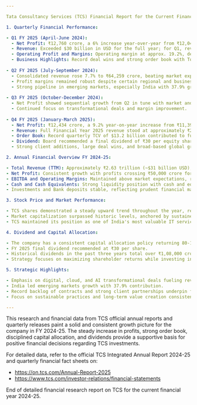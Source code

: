 ```yaml
---

Tata Consultancy Services (TCS) Financial Report for the Current Financial Year 2024-25

1. Quarterly Financial Performance:

- Q1 FY 2025 (April-June 2024):
  - Net Profit: ₹12,760 crore, a 6% increase year-over-year from ₹12,040 crore in Q1 FY 2024.
  - Revenue: Exceeded $30 billion in USD for the full year; for Q1, revenue was robust showing positive growth.
  - Operating Profit and Margins: Operating margin at approx. 19.2%, demonstrating strong operational efficiency.
  - Business Highlights: Record deal wins and strong order book with Total Contract Value (TCV) at an all-time high of $42.7 billion for the full year.
  
- Q2 FY 2025 (July-September 2024):
  - Consolidated revenue rose 7.7% to ₹64,259 crore, beating market expectations.
  - Profit margins remained robust despite certain regional and business segment challenges.
  - Strong pipeline in emerging markets, especially India with 37.9% growth contribution.
  
- Q3 FY 2025 (October-December 2024):
  - Net Profit showed sequential growth from Q2 in tune with market and company guidance.
  - Continued focus on transformational deals and margin improvement.
  
- Q4 FY 2025 (January-March 2025):
  - Net Profit: ₹12,434 crore, a 9.2% year-on-year increase from ₹11,392 crore in Q4 FY 2024.
  - Revenue: Full Financial Year 2025 revenue stood at approximately ₹2.6 trillion (approx. $31 billion USD).
  - Order Book: Record quarterly TCV of $13.2 billion contributed to full year total TCV of $42.7 billion.
  - Dividend: Board recommended a final dividend of ₹30 per equity share subject to shareholder approval.
  - Strong client additions, large deal wins, and broad-based global growth were key for financial success.

2. Annual Financial Overview FY 2024-25:

- Total Revenue (TTM): Approximately ₹2.63 trillion (~$31 billion USD), marking an increase from ₹2.52 trillion in FY 2024.
- Net Profit: Consistent growth with profits crossing ₹50,000 crore for the full year.
- EBITDA and Operating Margins: Maintained above market expectations, reflecting operational efficiency and cost controls.
- Cash and Cash Equivalents: Strong liquidity position with cash and equivalents around ₹9,760 crore as of March 31, 2025.
- Investments and Bank deposits stable, reflecting prudent financial management.

3. Stock Price and Market Performance:

- TCS shares demonstrated a steady upward trend throughout the year, reflecting investor confidence due to strong quarterly performances and robust order book.
- Market capitalization surpassed historic levels, anchored by sustained revenue growth and dividends.
- TCS maintained its position as one of India's most valuable IT services stocks by market capitalization.

4. Dividend and Capital Allocation:

- The company has a consistent capital allocation policy returning 80-100% of free cash flow to shareholders.
- FY 2025 final dividend recommended at ₹30 per share.
- Historical dividends in the past three years total over ₹1,08,000 crore.
- Strategy focuses on maximizing shareholder returns while investing in long-term innovation and growth.

5. Strategic Highlights:

- Emphasis on digital, cloud, and AI transformational deals fueling revenue growth.
- India led emerging markets growth with 37.9% contribution.
- Record backlog of contracts and strong client partnerships underpin future revenue visibility.
- Focus on sustainable practices and long-term value creation consistent with Tata Group heritage.

---
```


This research and financial data from TCS official annual reports and quarterly releases paint a solid and consistent growth picture for the company in FY 2024-25. The steady increase in profits, strong order book, disciplined capital allocation, and dividends provide a supportive basis for positive financial decisions regarding TCS investments.

For detailed data, refer to the official TCS Integrated Annual Report 2024-25 and quarterly financial fact sheets on:

- https://on.tcs.com/Annual-Report-2025
- https://www.tcs.com/investor-relations/financial-statements

End of detailed financial research report on TCS for the current financial year 2024-25.